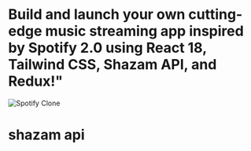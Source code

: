 # Build and launch your own cutting-edge music streaming app inspired by Spotify 2.0 using React 18, Tailwind CSS, Shazam API, and Redux!"
![Spotify Clone](https://www.bing.com/images/search?view=detailV2&ccid=QmUkCzwS&id=7080EF4C6899E46B6E5680317A8EA773A2AAF841&thid=OIP.QmUkCzwSxEUKMR0z1qb0iwHaEK&mediaurl=https%3a%2f%2fwallpaperbat.com%2fimg%2f379633-spotify-wallpaper.jpg&cdnurl=https%3a%2f%2fth.bing.com%2fth%2fid%2fR.4265240b3c12c4450a311d33d6a6f48b%3frik%3dQfiqonOnjnoxgA%26pid%3dImgRaw%26r%3d0&exph=1080&expw=1920&q=spotyfi+web+images&simid=608010161508909062&FORM=IRPRST&ck=50600104B9AE14B5AEED634F55E4BF55&selectedIndex=7&itb=0)
# shazam api
